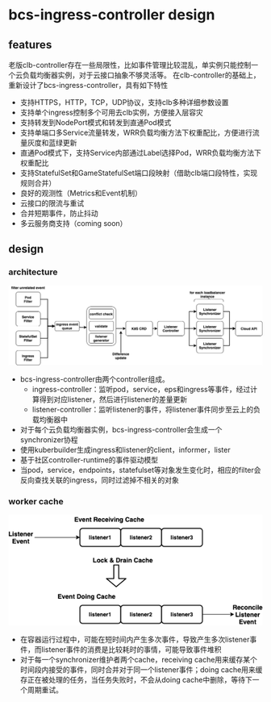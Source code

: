 # bcs-ingress-controller design

## features

老版clb-controller存在一些局限性，比如事件管理比较混乱，单实例只能控制一个云负载均衡器实例，对于云接口抽象不够灵活等。
在clb-controller的基础上，重新设计了bcs-ingress-controller，具有如下特性

* 支持HTTPS，HTTP，TCP，UDP协议，支持clb多种详细参数设置
* 支持单个ingress控制多个可用去clb实例，方便接入层容灾
* 支持转发到NodePort模式和转发到直通Pod模式
* 支持单端口多Service流量转发，WRR负载均衡方法下权重配比，方便进行流量灰度和蓝绿更新
* 直通Pod模式下，支持Service内部通过Label选择Pod，WRR负载均衡方法下权重配比
* 支持StatefulSet和GameStatefulSet端口段映射（借助clb端口段特性，实现规则合并）
* 良好的观测性（Metrics和Event机制）
* 云接口的限流与重试
* 合并短期事件，防止抖动
* 多云服务商支持（coming soon）

## design

### architecture

![bcs-ingress-controller](./img/bcs-ingress-controller-architecture.png)

* bcs-ingress-controller由两个controller组成。
  * ingress-controller：监听pod，service，eps和ingress等事件，经过计算得到对应listener，然后进行listener的差量更新
  * listener-controller：监听listener的事件，将listener事件同步至云上的负载均衡器中
* 对于每个云负载均衡器实例，bcs-ingress-controller会生成一个synchronizer协程
* 使用kuberbuilder生成ingress和listener的client，informer，lister
* 基于社区controller-runtime的事件驱动模型
* 当pod，service，endpoints，statefulset等对象发生变化时，相应的filter会反向查找关联的ingress，同时过滤掉不相关的对象

### worker cache

![bcs-ingress-controller-worker-cache](./img/bcs-ingress-controller-worker-cache.png)

* 在容器运行过程中，可能在短时间内产生多次事件，导致产生多次listener事件，而listener事件的消费是比较耗时的事情，可能导致事件堆积
* 对于每一个synchronizer维护者两个cache，receiving cache用来缓存某个时间段内接受的事件，同时合并对于同一个listener事件；doing cache用来缓存正在被处理的任务，当任务失败时，不会从doing cache中删除，等待下一个周期重试。
